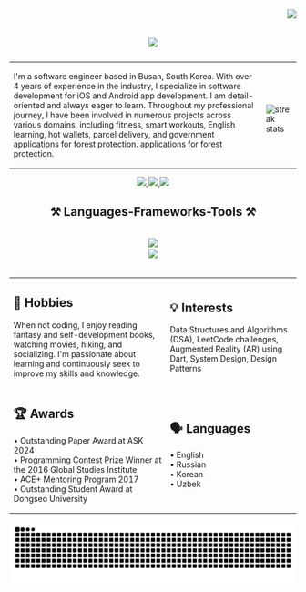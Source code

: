 <img align="right" src="https://visitor-badge.laobi.icu/badge?page_id=Sardor6628.Sardor6628" />
<h1 align="center">
    <img src="https://readme-typing-svg.herokuapp.com/?font=Righteous&size=35&center=true&vCenter=true&width=500&height=70&duration=4000&lines=Hi+There!+👋;+I'm+Sardor+(aka+Sam)!;" />
</h1>
<table>
  <tr>
	      <td>

I'm a software engineer based in Busan, South Korea. With over 4 years of experience in the industry, I specialize in software development for iOS and Android app development. I am detail-oriented and always eager to learn. Throughout my professional journey, I have been involved in numerous projects across various domains, including fitness, smart workouts, English learning, hot wallets, parcel delivery, and government applications for forest protection. applications for forest protection.
    </td>
    <td>
    
 <img width=2000 src="https://github-readme-streak-stats-salesp07.vercel.app/?user=Sardor6628&count_private=true&theme=react&border_radius=10" alt="streak stats"/>
 </td>
 </td>
 </table>

 </div>
 
<div align="center"> 
  <a href="mailto:sardorkun1996@gmail.com">
    <img src="https://img.shields.io/badge/Gmail-333333?style=for-the-badge&logo=gmail&logoColor=red" />
  </a>
  <a href="https://linkedin.com/in/sardor-ibrokhimov" target="_blank">
    <img src="https://img.shields.io/badge/LinkedIn-0077B5?style=for-the-badge&logo=linkedin&logoColor=white" target="_blank" />
  </a>
  <a href="https://facebook.com/sardor.ibragimov.773" target="_blank">
     <img src="https://img.shields.io/badge/Facebook-4267B2?style=for-the-badge&logo=facebook&logoColor=white" target="_blank" /> 
	  
  </a>
</div>
<h2 align="center">⚒️ Languages-Frameworks-Tools ⚒️</h2>
<br/>
<div align="center">
    <img src="https://skillicons.dev/icons?i=flutter,dart,firebase,vscode,github,androidstudio,discord,notion,postman,pycharm" />
		<br/>
    <img src="https://skillicons.dev/icons?i=raspberrypi,figma,latex,git,python,java,mysql,flask" /><br>
	
</div>
		<br/>

<table>
  <tr>
    <td>
      <h2>🎸 Hobbies</h2>
      <p>When not coding, I enjoy reading fantasy and self-development books, watching movies, hiking, and socializing. I'm passionate about learning and continuously seek to improve my skills and knowledge.</p>
    </td>
    <td>
      <h2>💡 Interests</h2>
      <p>Data Structures and Algorithms (DSA), LeetCode challenges, Augmented Reality (AR) using Dart, System Design, Design Patterns</p>
    </td>
  </tr>
  <tr>
    <td>
      <h2>🏆 Awards</h2>
      <p>• Outstanding Paper Award at ASK 2024<br/>
      • Programming Contest Prize Winner at the 2016 Global Studies Institute<br/>
      • ACE+ Mentoring Program 2017<br/>
      • Outstanding Student Award at Dongseo University</p>
    </td>
    <td>
      <h2>🗣️ Languages</h2>
      <p>• English<br/>
      • Russian<br/>
      • Korean<br/>
      • Uzbek</p>
    </td>
  </tr>
</table>
<div align="center">
   <img alt="snake eating my contributions" src="https://raw.githubusercontent.com/Sardor6628/Sardor6628/output/github-contribution-grid-snake.svg" />
</div>

